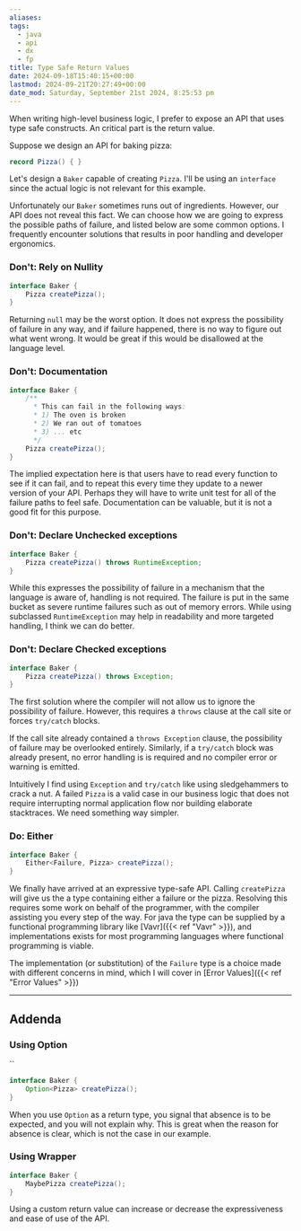 ```yaml
---
aliases: 
tags:
  - java
  - api
  - dx
  - fp
title: Type Safe Return Values
date: 2024-09-18T15:40:15+00:00
lastmod: 2024-09-21T20:27:49+00:00
date_mod: Saturday, September 21st 2024, 8:25:53 pm
---
```

When writing high-level business logic, I prefer to expose an API that uses type safe constructs. An critical part is the return value.

Suppose we design an API for baking pizza:

```java
record Pizza() { }
```

Let's design a `Baker` capable of creating `Pizza`. I'll be using an `interface` since the actual logic is not relevant for this example. 

Unfortunately our `Baker` sometimes runs out of ingredients. However, our API does not reveal this fact. We can choose how we are going to express the possible paths of failure, and listed below are some common options. I frequently encounter solutions that results in poor handling and developer ergonomics.

### Don't: Rely on Nullity
```java
interface Baker {  
    Pizza createPizza();  
}
```

Returning `null` may be the worst option. It does not express the possibility of failure in any way, and if failure happened, there is no way to figure out what went wrong. It would be great if this would be disallowed at the language level.

### Don't: Documentation
```java
interface Baker {  
	/**
	  * This can fail in the following ways:
	  * 1) The oven is broken
	  * 2) We ran out of tomatoes
	  * 3) ... etc
	  */
    Pizza createPizza();  
}
```
The implied expectation here is that users have to read every function to see if it can fail, and to repeat this every time they update to a newer version of your API. Perhaps they will have to write unit test for all of the failure paths to feel safe. Documentation can be valuable, but it is not a good fit for this purpose.

### Don't: Declare Unchecked exceptions

```java
interface Baker {
    Pizza createPizza() throws RuntimeException;
}
```

While this expresses the possibility of failure in a mechanism that the language is aware of, handling is not required. The failure is put in the same bucket as severe runtime failures such as out of memory errors. While using subclassed `RuntimeException`  may help in readability and more targeted handling, I think we can do better.

### Don't: Declare Checked exceptions

```java
interface Baker {
    Pizza createPizza() throws Exception;
}
```

The first solution where the compiler will not allow us to ignore the possibility of failure. However, this requires a `throws` clause at the call site or forces `try/catch` blocks.

If the call site already contained a `throws Exception` clause, the possibility of failure may be overlooked entirely. Similarly, if a `try/catch` block was already present, no error handling is is required and no compiler error or warning is emitted.

Intuitively I find using `Exception` and  `try/catch` like using sledgehammers to crack a nut. A failed `Pizza` is a valid case in our business logic that does not require interrupting normal application flow nor building elaborate stacktraces. We need something way simpler.

### Do: Either
```java
interface Baker {  
    Either<Failure, Pizza> createPizza();  
}
```
We finally have arrived at an expressive type-safe API. Calling `createPizza` will give us the a type containing either a failure or the pizza. Resolving this requires some work on behalf of the programmer, with the compiler assisting you every step of the way. For java the type can be supplied by a functional programming library like [Vavr]({{< ref "Vavr" >}}), and implementations exists for most programming languages where functional programming is viable.

The implementation (or substitution) of the `Failure` type is a choice made with different concerns in mind, which I will cover in [Error Values]({{< ref "Error Values" >}})

---
## Addenda

### Using Option
``
```java
interface Baker {  
    Option<Pizza> createPizza();  
}
```

When you use `Option` as a return type, you signal that absence is to be expected, and you will not explain why. This is great when the reason for absence is clear, which is not the case in our example.

### Using Wrapper
```java
interface Baker {  
    MaybePizza createPizza();  
}
```

Using a custom return value can increase or decrease the expressiveness and ease of use of the API.